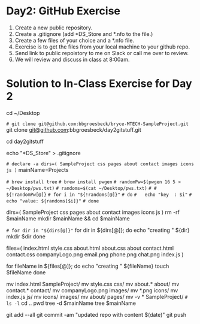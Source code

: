 # Day2: GitHub Exercise
1. Create a new public repository.
3. Create a .gitignore (add *DS_Store and *.nfo to the file.)
4. Create a few files of your choice and a *.nfo file.
5. Exercise is to get the files from your local machine to your github repo.
6. Send link to public repoistory to me on Slack or call me over to review.
7. We will review and discuss in class at 8:00am.

# Solution to In-Class Exercise for Day 2
cd ~/Desktop

`# git clone git@github.com:bbgroesbeck/bryce-MTECH-SampleProject.git`
git clone git@github.com:bbgroesbeck/day2gitstuff.git

cd day2gitstuff

echo "*DS_Store" > .gitignore

`# declare -a dirs=( SampleProject css pages about contact images icons js )`
mainName=Projects

`# brew install tree`
`# brew install pwgen`
`# randomPw=$(pwgen 16 5 > ~/Desktop/pws.txt)`
`# randoms=$(cat ~/Desktop/pws.txt)`
`# # ${!randomPw[@]}`
`# for i in "${!randoms[@]}"`
`# do`
`#   echo "key  : $i"`
`#   echo "value: ${randoms[$i]}"`
`# done`


dirs=( SampleProject css pages about contact images icons js )
rm -rf $mainName
mkdir $mainName && cd $mainName

`# for dir in "${dirs[@]}"`
for dir in ${dirs[@]}; do
  echo "creating " ${dir}
    mkdir $dir
done

files=( index.html style.css about.html about.css about contact.html contact.css companyLogo.png email.png phone.png chat.png index.js )

for fileName in ${files[@]}; do
  echo "creating " ${fileName}
    touch $fileName
done

mv index.html SampleProject/
mv style.css css/
mv about.* about/
mv contact.* contact/
mv companyLogo.png images/
mv *.png icons/
mv index.js js/
mv icons/ images/
mv about/ pages/
mv -v * SampleProject/
`# ls -l`
cd ..
pwd
tree -d $mainName
tree $mainName

git add --all
git commit -am "updated repo with content $(date)"
git push

